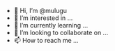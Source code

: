 - 👋 Hi, I’m @mulugu
- 👀 I’m interested in ...
- 🌱 I’m currently learning ...
- 💞️ I’m looking to collaborate on ...
- 📫 How to reach me ...

<!---
mulugu/mulugu is a ✨ special ✨ repository because its `README.md` (this file) appears on your GitHub profile.
You can click the Preview link to take a look at your changes.
--->

